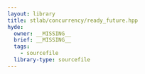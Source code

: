 ```yaml
---
layout: library
title: stlab/concurrency/ready_future.hpp
hyde:
  owner: __MISSING__
  brief: __MISSING__
  tags:
    - sourcefile
  library-type: sourcefile
---
```

